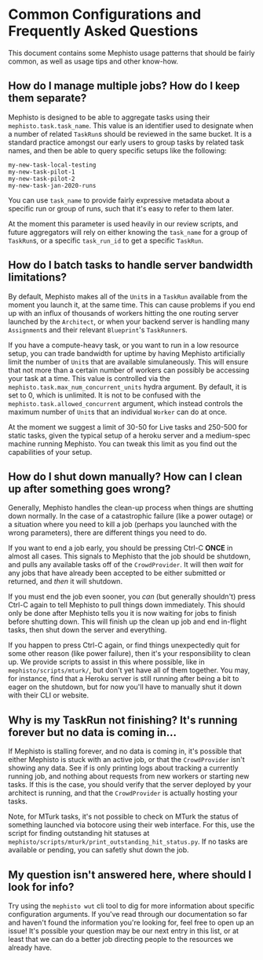 # Common Configurations and Frequently Asked Questions

This document contains some Mephisto usage patterns that should be fairly common, as well as usage tips and other know-how.

## How do I manage multiple jobs? How do I keep them separate?

Mephisto is designed to be able to aggregate tasks using their `mephisto.task.task_name`. This value is an identifier used to designate when a number of related `TaskRun`s should be reviewed in the same bucket. It is a standard practice amongst our early users to group tasks by related task names, and then be able to query specific setups like the following:

```
my-new-task-local-testing
my-new-task-pilot-1
my-new-task-pilot-2
my-new-task-jan-2020-runs
```

You can use `task_name` to provide fairly expressive metadata about a specific run or group of runs, such that it's easy to refer to them later.

At the moment this parameter is used heavily in our review scripts, and future aggregators will rely on either knowing the `task_name` for a group of `TaskRun`s, or a specific `task_run_id` to get a specific `TaskRun`.

## How do I batch tasks to handle server bandwidth limitations?

By default, Mephisto makes all of the `Unit`s in a `TaskRun` available from the moment you launch it, at the same time. This can cause problems if you end up with an influx of thousands of workers hitting the one routing server launched by the `Architect`, or when your backend server is handling many `Assignment`s and their relevant `Blueprint`'s `TaskRunner`s. 

If you have a compute-heavy task, or you want to run in a low resource setup, you can trade bandwidth for uptime by having Mephisto artificially limit the number of `Unit`s that are available simulaneously. This will ensure that not more than a certain number of workers can possibly be accessing your task at a time. This value is controlled via the `mephisto.task.max_num_concurrent_units` hydra argument. By default, it is set to 0, which is unlimited. It is not to be confused with the `mephisto.task.allowed_concurrent` argument, which instead controls the maximum number of `Unit`s that an individual `Worker` can do at once.

At the moment we suggest a limit of 30-50 for Live tasks and 250-500 for static tasks, given the typical setup of a heroku server and a medium-spec machine running Mephisto. You can tweak this limit as you find out the capabilities of your setup.

## How do I shut down manually? How can I clean up after something goes wrong?

Generally, Mephisto handles the clean-up process when things are shutting down normally. In the case of a catastrophic failure (like a power outage) or a situation where you need to kill a job (perhaps you launched with the wrong parameters), there are different things you need to do.

If you want to end a job early, you should be pressing Ctrl-C **ONCE** in almost all cases. This signals to Mephisto that the job should be shutdown, and pulls any available tasks off of the `CrowdProvider`. It will then _wait_ for any jobs that have already been accepted to be either submitted or returned, and _then_ it will shutdown.

If you must end the job even sooner, you *can* (but generally shouldn't) press Ctrl-C again to tell Mephisto to pull things down immediately. This should only be done after Mephisto tells you it is now waiting for jobs to finish before shutting down. This will finish up the clean up job and end in-flight tasks, then shut down the server and everything.

If you happen to press Ctrl-C again, or find things unexpectedly quit for some other reason (like power failure), then it's your responsibility to clean up. We provide scripts to assist in this where possible, like in `mephisto/scripts/mturk/`, but don't yet have all of them together. You may, for instance, find that a Heroku server is still running after being a bit to eager on the shutdown, but for now you'll have to manually shut it down with their CLI or website.

## Why is my TaskRun not finishing? It's running forever but no data is coming in...

If Mephisto is stalling forever, and no data is coming in, it's possible that either Mephisto is stuck with an active job, or that the `CrowdProvider` isn't showing any data. See if is only printing logs about tracking a currently running job, and nothing about requests from new workers or starting new tasks. If this is the case, you should verify that the server deployed by your architect is running, and that the `CrowdProvider` is actually hosting your tasks.

Note, for MTurk tasks, it's not possible to check on MTurk the status of something launched via botocore using their web interface. For this, use the script for finding outstanding hit statuses at `mephisto/scripts/mturk/print_outstanding_hit_status.py`. If no tasks are available or pending, you can safetly shut down the job.

## My question isn't answered here, where should I look for info?

Try using the `mephisto wut` cli tool to dig for more information about specific configuration arguments. If you've read through our documentation so far and haven't found the information you're looking for, feel free to open up an issue! It's possible your question may be our next entry in this list, or at least that we can do a better job directing people to the resources we already have.